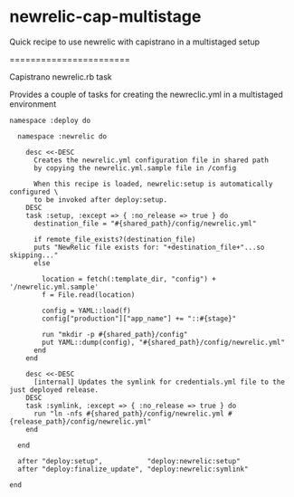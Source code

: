 newrelic-cap-multistage
=======================

Quick recipe to use newrelic with capistrano in a multistaged setup

=======================


Capistrano newrelic.rb task

  Provides a couple of tasks for creating the newreclic.yml
  in a multistaged environment 
 

    namespace :deploy do

      namespace :newrelic do

        desc <<-DESC
          Creates the newrelic.yml configuration file in shared path
          by copying the newrelic.yml.sample file in /config

          When this recipe is loaded, newrelic:setup is automatically configured \
          to be invoked after deploy:setup. 
        DESC
        task :setup, :except => { :no_release => true } do
          destination_file = "#{shared_path}/config/newrelic.yml"
      
          if remote_file_exists?(destination_file)
          puts "NewRelic file exists for: "+destination_file+"...so skipping..."
          else
        
            location = fetch(:template_dir, "config") + '/newrelic.yml.sample'
            f = File.read(location)

            config = YAML::load(f)
            config["production"]["app_name"] += "::#{stage}"

            run "mkdir -p #{shared_path}/config" 
            put YAML::dump(config), "#{shared_path}/config/newrelic.yml"
          end
        end

        desc <<-DESC
          [internal] Updates the symlink for credentials.yml file to the just deployed release.
        DESC
        task :symlink, :except => { :no_release => true } do
          run "ln -nfs #{shared_path}/config/newrelic.yml #{release_path}/config/newrelic.yml" 
        end

      end

      after "deploy:setup",           "deploy:newrelic:setup"
      after "deploy:finalize_update", "deploy:newrelic:symlink"

    end
